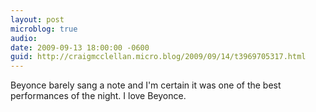 ```yaml
---
layout: post
microblog: true
audio: 
date: 2009-09-13 18:00:00 -0600
guid: http://craigmcclellan.micro.blog/2009/09/14/t3969705317.html
---
```

Beyonce barely sang a note and I'm certain it was one of the best performances of the night.  I love Beyonce.
